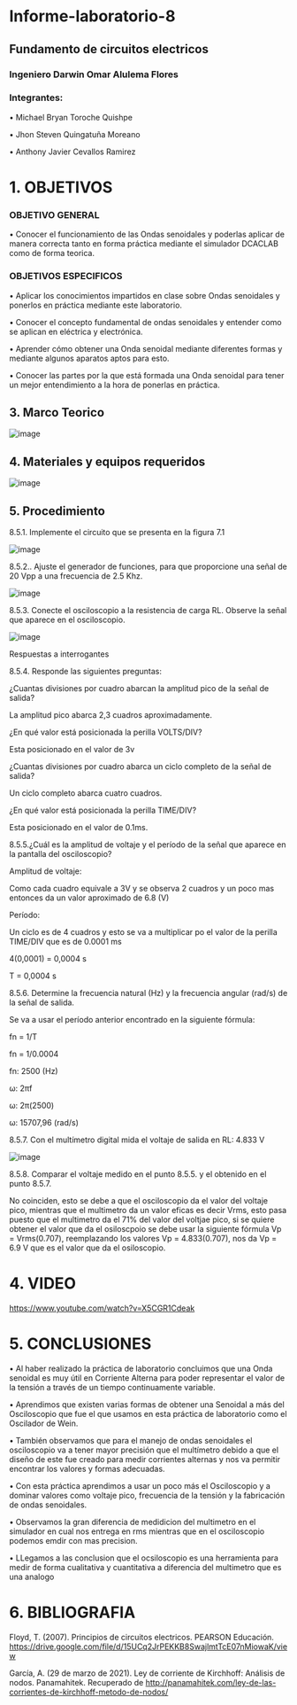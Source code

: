 # Informe-laboratorio-8

## Fundamento de circuitos electricos

### Ingeniero Darwin Omar Alulema Flores

### Integrantes:
•	Michael Bryan Toroche Quishpe 

•	Jhon Steven Quingatuña Moreano

•	 Anthony Javier Cevallos Ramirez

# 1. OBJETIVOS


### OBJETIVO GENERAL
• Conocer el funcionamiento de las Ondas senoidales y poderlas aplicar de manera correcta tanto en forma práctica mediante el simulador DCACLAB como de forma teorica.
### OBJETIVOS ESPECIFICOS

• Aplicar los conocimientos impartidos en clase sobre Ondas senoidales y ponerlos en práctica mediante este laboratorio.

• Conocer el concepto fundamental de ondas senoidales y entender como se aplican en eléctrica y electrónica.

• Aprender cómo obtener una Onda senoidal mediante diferentes formas y mediante algunos aparatos aptos para esto.

• Conocer las partes por la que está formada una Onda senoidal para tener un mejor entendimiento a la hora de ponerlas en práctica.

## 3. Marco Teorico

![image](https://user-images.githubusercontent.com/116813974/219183576-eb7e55d3-2314-4102-b50d-586f62aded81.png)

## 4. Materiales y equipos requeridos

![image](https://user-images.githubusercontent.com/116761073/219076437-1f5beef5-38cd-4ba5-89b1-259028932692.png)

## 5. Procedimiento

8.5.1. Implemente el circuito que se presenta en la figura 7.1

![image](https://user-images.githubusercontent.com/116761073/219076613-60fdb76b-438c-446f-a9b6-036905a42d15.png)

8.5.2.. Ajuste el generador de funciones, para que proporcione una señal de 20 Vpp a una frecuencia de 2.5 Khz.

![image](https://user-images.githubusercontent.com/116761073/219076867-26e5fa1e-40fd-4580-91b8-473496b53c28.png)

8.5.3. Conecte el osciloscopio a la resistencia de carga RL. Observe la señal que aparece en el osciloscopio.

![image](https://user-images.githubusercontent.com/116761073/219076980-5d85c071-8fb0-42a6-8077-77fecadb6c13.png)

Respuestas a interrogantes

8.5.4. Responde las siguientes preguntas:

¿Cuantas divisiones por cuadro abarcan la amplitud pico de la señal de salida?

La amplitud pico abarca 2,3 cuadros aproximadamente.

¿En qué valor está posicionada la perilla VOLTS/DIV?

Esta posicionado en el valor de 3v

¿Cuantas divisiones por cuadro abarca un ciclo completo de la señal de salida?

Un ciclo completo abarca cuatro cuadros.

¿En qué valor está posicionada la perilla TIME/DIV?

Esta posicionado en el valor de 0.1ms.

8.5.5.¿Cuál es la amplitud de voltaje y el período de la señal que aparece en la pantalla del osciloscopio?

Amplitud de voltaje:

Como cada cuadro equivale a 3V y se observa 2 cuadros y un poco mas entonces da un valor aproximado de 6.8 (V)

Período:

Un ciclo es de 4 cuadros y esto se va a multiplicar po el valor de la perilla TIME/DIV que es de 0.0001 ms

4(0,0001) = 0,0004 s

T = 0,0004 s

8.5.6. Determine la frecuencia natural (Hz) y la frecuencia angular (rad/s) de la señal de salida.

Se va a usar el período anterior encontrado en la siguiente fórmula:

fn = 1/T

fn = 1/0.0004

fn: 2500 (Hz)

ω: 2πf

ω: 2π(2500)

ω: 15707,96 (rad/s)

8.5.7. Con el multímetro digital mida el voltaje de salida en RL: 4.833 V

![image](https://user-images.githubusercontent.com/116761073/219077189-03105df5-43f5-4287-bb84-9a3a0076c5a4.png)

8.5.8. Comparar el voltaje medido en el punto 8.5.5. y el obtenido en el punto 8.5.7.

No coinciden, esto se debe a que el osciloscopio da el valor del voltaje pico, mientras que el multimetro da un valor eficas es decir Vrms, esto pasa puesto que el multimetro da el 71% del valor del voltjae pico, si se quiere obtener el valor que da el osiloscpoio se debe usar la siguiente fórmula Vp = Vrms(0.707), reemplazando los valores Vp = 4.833(0.707), nos da Vp = 6.9 V que es el valor que da el osiloscopio.

# 4. VIDEO

https://www.youtube.com/watch?v=X5CGR1Cdeak

# 5. CONCLUSIONES
• Al haber realizado la práctica de laboratorio concluimos que una Onda senoidal es muy útil en Corriente Alterna para poder representar el valor de la tensión a través de un tiempo continuamente variable.

• Aprendimos que existen varias formas de obtener una Senoidal a más del Osciloscopio que fue el que usamos en esta práctica de laboratorio como el Oscilador de Wein.

• También observamos que para el manejo de ondas senoidales el osciloscopio va a tener mayor precisión que el multímetro debido a que el diseño de este fue creado para medir corrientes alternas y nos va permitir encontrar los valores y formas adecuadas.

• Con esta práctica aprendimos a usar un poco más el Osciloscopio y a dominar valores como voltaje pico, frecuencia de la tensión y la fabricación de ondas senoidales.

• Observamos la gran diferencia de medidicion del multimetro en el simulador en cual nos entrega en rms mientras que en el osciloscopio podemos emdir con mas precision.

• LLegamos a las conclusion que el ocsiloscopio es una herramienta para medir de forma cualitativa y cuantitativa a diferencia del multimetro que es una analogo

# 6. BIBLIOGRAFIA

Floyd, T. (2007). Principios de circuitos electricos. PEARSON Educación. https://drive.google.com/file/d/15UCq2JrPEKKB8SwajlmtTcE07nMiowaK/view

García, A. (29 de marzo de 2021). Ley de corriente de Kirchhoff: Análisis de nodos. Panamahitek. Recuperado de http://panamahitek.com/ley-de-las-corrientes-de-kirchhoff-metodo-de-nodos/



